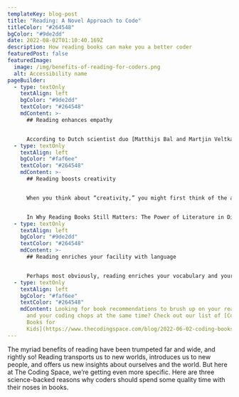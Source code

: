 ```yaml
---
templateKey: blog-post
title: "Reading: A Novel Approach to Code"
titleColor: "#264548"
bgColor: "#9de2dd"
date: 2022-08-02T01:10:40.169Z
description: How reading books can make you a better coder
featuredPost: false
featuredImage:
  image: /img/benefits-of-reading-for-coders.png
  alt: Accessibility name
pageBuilder:
  - type: textOnly
    textAlign: left
    bgColor: "#9de2dd"
    textColor: "#264548"
    mdContent: >-
      ## Reading enhances empathy


      According to Dutch scientist duo [Matthijs Bal and Martjin Veltkamp](https://journals.plos.org/plosone/article?id=10.1371/journal.pone.0055341), reading teaches you how to see the world from someone else's perspective and encourages you to care for a character’s problems. Empathy like this can be extremely useful for coders! Instinctively, coders that deeply understand a client’s needs and want to create something valuable to solve their problems are more motivated and focused.
  - type: textOnly
    textAlign: left
    bgColor: "#faf6ee"
    textColor: "#264548"
    mdContent: >-
      ## Reading boosts creativity


      When you think about “creativity,” you might first think of the arts – painters, songwriters, designers, poets. But creativity applies to many more fields than just the arts! You are flexing your creativity when you improvise a new recipe, when you offer a new idea in the boardroom, and — yes — when you code! 


      In Why Reading Books Still Matters: The Power of Literature in Digital Times, Martha C. Pennington and Robert P. Waxler state, “If imagination connected to reason spurs discovery, innovation, and new understandings, it can be maintained that literature has a key role in both developing and engaging imaginative and magical thinking.” The ability to create new ideas is crucial in the world of technology, and reading is one of the easiest ways to develop creativity.
  - type: textOnly
    textAlign: left
    bgColor: "#9de2dd"
    textColor: "#264548"
    mdContent: >-
      ## Reading enriches your facility with language


      Perhaps most obviously, reading enriches your vocabulary and your mastery of language. Not only does an enhanced vocabulary make it easier for coders to explain their ideas to their fellow programmers, their clients, and their bosses, an expanded vocabulary also allows coders to practice skills critical to their craft — like decoding the composite parts of a language and learning the mechanics of syntax.
  - type: textOnly
    textAlign: left
    bgColor: "#faf6ee"
    textColor: "#264548"
    mdContent: Looking for book recommendations to brush up on your reading skill
      and your coding chops at the same time? Check out our list of [Coding
      Books for
      Kids](https://www.thecodingspace.com/blog/2022-06-02-coding-books-for-kids/).
---
```

The myriad benefits of reading have been trumpeted far and wide, and rightly so! Reading transports us to new worlds, introduces us to new people, and offers us new insights about ourselves and the world. But here at The Coding Space, we’re getting even more specific. Here are three science-backed reasons why coders should spend some quality time with their noses in books.